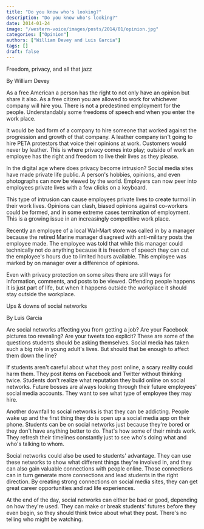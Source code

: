 ```yaml
---
title: "Do you know who's looking?"
description: "Do you know who's looking?"
date: 2014-01-24
image: "/western-voice/images/posts/2014/01/opinion.jpg"
categories: ["Opinion"]
authors: ["William Devey and Luis Garcia"]
tags: []
draft: false
---
```

Freedom, privacy, and all that jazz

By William Devey

As a free American a person has the right to not only have an opinion but share it also. As a free citizen you are allowed to work for whichever company will hire you. There is not a predestined employment for the people. Understandably some freedoms of speech end when you enter the work place.

It would be bad form of a company to hire someone that worked against the progression and growth of that company. A leather company isn't going to hire PETA protestors that voice their opinions at work. Customers would never by leather. This is where privacy comes into play; outside of work an employee has the right and freedom to live their lives as they please.

In the digital age where does privacy become intrusion? Social media sites have made private life public. A person's hobbies, opinions, and even photographs can now be viewed by the world. Employers can now peer into employees private lives with a few clicks on a keyboard.

This type of intrusion can cause employees private lives to create turmoil in their work lives. Opinions can clash, biased opinions against co-workers could be formed, and in some extreme cases termination of employment. This is a growing issue in an increasingly competitive work place.

Recently an employee of a local Wal-Mart store was called in by a manager because the retired Marine manager disagreed with anti-military posts the employee made. The employee was told that while this manager could technically not do anything because it is freedom of speech they can cut the employee's hours due to limited hours available. This employee was marked by on manager over a difference of opinions.

Even with privacy protection on some sites there are still ways for information, comments, and posts to be viewed. Offending people happens it is just part of life, but when it happens outside the workplace it should stay outside the workplace.

Ups & downs of social networks

By Luis Garcia

Are social networks affecting you from getting a job? Are your Facebook pictures too revealing? Are your tweets too explicit? These are some of the questions students should be asking themselves. Social media has taken such a big role in young adult's lives. But should that be enough to affect them down the line?

If students aren't careful about what they post online, a scary reality could harm them. They post items on Facebook and Twitter without thinking twice. Students don't realize what reputation they build online on social networks. Future bosses are always looking through their future employees' social media accounts. They want to see what type of employee they may hire.

Another downfall to social networks is that they can be addicting. People wake up and the first thing they do is open up a social media app on their phone. Students can be on social networks just because they're bored or they don't have anything better to do. That's how some of their minds work. They refresh their timelines constantly just to see who's doing what and who's talking to whom.

Social networks could also be used to students' advantage. They can use these networks to show what different things they're involved in, and they can also gain valuable connections with people online. Those connections can in turn generate more connections and lead students in the right direction. By creating strong connections on social media sites, they can get great career opportunities and rad life experiences.

At the end of the day, social networks can either be bad or good, depending on how they're used. They can make or break students' futures before they even begin, so they should think twice about what they post. There's no telling who might be watching.